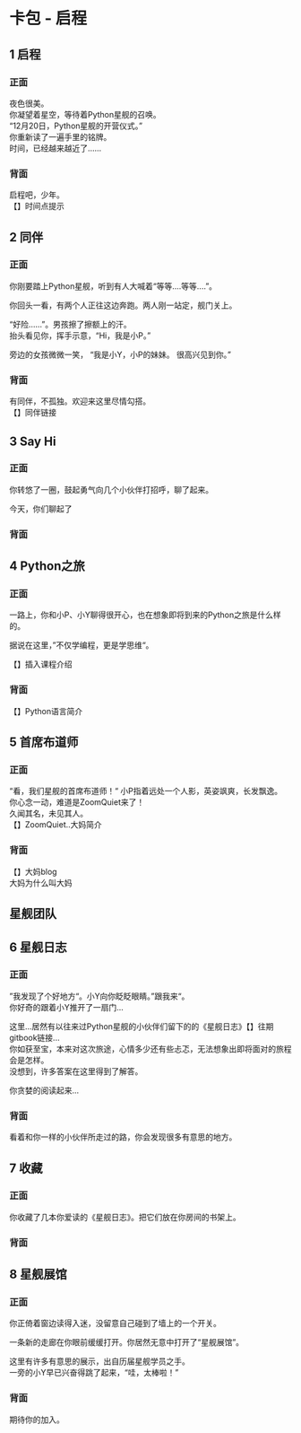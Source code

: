 # 卡包 - 启程
## 1 启程
### 正面
夜色很美。  
你凝望着星空，等待着Python星舰的召唤。  
“12月20日，Python星舰的开营仪式。”  
你重新读了一遍手里的铭牌。  
时间，已经越来越近了……  

### 背面
启程吧，少年。  
【】时间点提示  


## 2 同伴
### 正面
你刚要踏上Python星舰，听到有人大喊着“等等....等等....”。  

你回头一看，有两个人正往这边奔跑。两人刚一站定，舰门关上。  

“好险……”。男孩擦了擦额上的汗。  
抬头看见你，挥手示意，“Hi，我是小P。”  

旁边的女孩微微一笑，  “我是小Y，小P的妹妹。  很高兴见到你。”  

### 背面
有同伴，不孤独。欢迎来这里尽情勾搭。  
【】同伴链接


## 3 Say Hi
### 正面
你转悠了一圈，鼓起勇气向几个小伙伴打招呼，聊了起来。

今天，你们聊起了

### 背面

 

## 4 Python之旅
### 正面
一路上，你和小P、小Y聊得很开心，也在想象即将到来的Python之旅是什么样的。

据说在这里，”不仅学编程，更是学思维“。

【】插入课程介绍


### 背面
【】Python语言简介


## 5 首席布道师
### 正面

“看，我们星舰的首席布道师！“ 小P指着远处一个人影，英姿飒爽，长发飘逸。  
你心念一动，难道是ZoomQuiet来了！  
久闻其名，未见其人。  
【】ZoomQuiet..大妈简介

### 背面
【】大妈blog  
大妈为什么叫大妈

## 星舰团队

## 6 星舰日志
### 正面
”我发现了个好地方“。小Y向你眨眨眼睛。”跟我来“。  
你好奇的跟着小Y推开了一扇门...

这里...居然有以往来过Python星舰的小伙伴们留下的的《星舰日志》【】往期gitbook链接...   
你如获至宝，本来对这次旅途，心情多少还有些忐忑，无法想象出即将面对的旅程会是怎样。  
没想到，许多答案在这里得到了解答。  

你贪婪的阅读起来...

### 背面
看着和你一样的小伙伴所走过的路，你会发现很多有意思的地方。  

## 7 收藏
### 正面
你收藏了几本你爱读的《星舰日志》。把它们放在你房间的书架上。

### 背面

## 8 星舰展馆
### 正面
你正倚着窗边读得入迷，没留意自己碰到了墙上的一个开关。

一条新的走廊在你眼前缓缓打开。你居然无意中打开了“星舰展馆”。

这里有许多有意思的展示，出自历届星舰学员之手。  
一旁的小Y早已兴奋得跳了起来，“哇，太棒啦！”

### 背面
期待你的加入。


